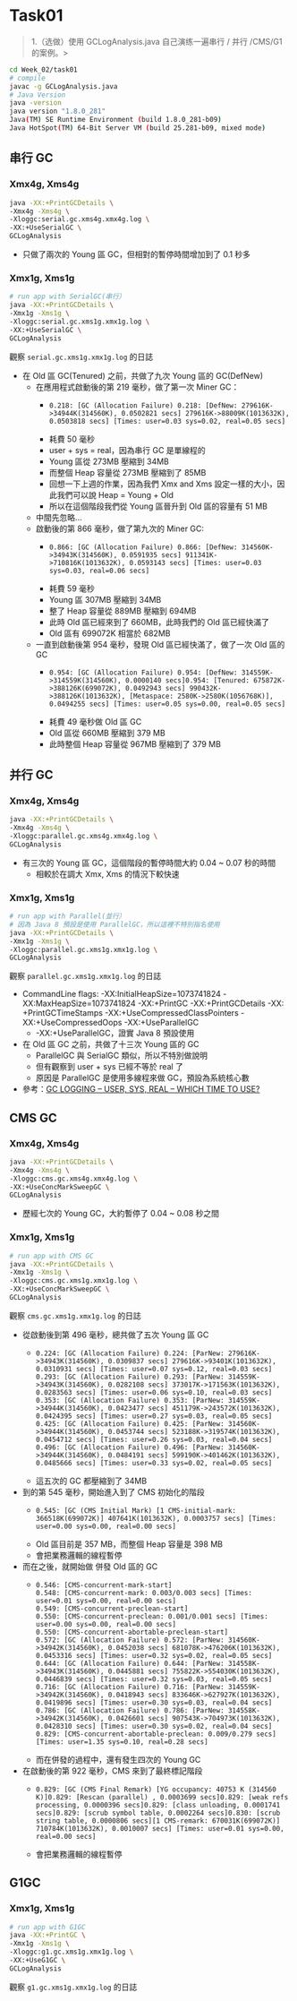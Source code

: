 # Task01
> 1.（选做）使用 GCLogAnalysis.java 自己演练一遍串行 / 并行 /CMS/G1 的案例。>

```bash
cd Week_02/task01
# compile
javac -g GCLogAnalysis.java
# Java Version
java -version
java version "1.8.0_281"
Java(TM) SE Runtime Environment (build 1.8.0_281-b09)
Java HotSpot(TM) 64-Bit Server VM (build 25.281-b09, mixed mode)
```

## 串行 GC
### Xmx4g, Xms4g
```bash
java -XX:+PrintGCDetails \
-Xmx4g -Xms4g \
-Xloggc:serial.gc.xms4g.xmx4g.log \
-XX:+UseSerialGC \
GCLogAnalysis
```

- 只做了兩次的 Young 區 GC，但相對的暫停時間增加到了 0.1 秒多

### Xmx1g, Xms1g
```bash
# run app with SerialGC(串行）
java -XX:+PrintGCDetails \
-Xmx1g -Xms1g \
-Xloggc:serial.gc.xms1g.xmx1g.log \
-XX:+UseSerialGC \
GCLogAnalysis
```

觀察 `serial.gc.xms1g.xmx1g.log` 的日誌
- 在 Old 區 GC(Tenured) 之前，共做了九次 Young 區的 GC(DefNew)
    - 在應用程式啟動後的第 219 毫秒，做了第一次 Miner GC：
        - ```log
          0.218: [GC (Allocation Failure) 0.218: [DefNew: 279616K->34944K(314560K), 0.0502821 secs] 279616K->88009K(1013632K), 0.0503818 secs] [Times: user=0.03 sys=0.02, real=0.05 secs]
          ```
        - 耗費 50 毫秒
        - user + sys = real，因為串行 GC 是單線程的
        - Young 區從 273MB 壓縮到 34MB
        - 而整個 Heap 容量從 273MB 壓縮到了 85MB
        - 回想一下上週的作業，因為我們 Xmx and Xms 設定一樣的大小，因此我們可以說 Heap = Young + Old
        - 所以在這個階段我們從 Young 區晉升到 Old 區的容量有 51 MB
    - 中間先忽略...
    - 啟動後的第 866 毫秒，做了第九次的 Miner GC:
        - ```log
          0.866: [GC (Allocation Failure) 0.866: [DefNew: 314560K->34943K(314560K), 0.0591935 secs] 911341K->710816K(1013632K), 0.0593143 secs] [Times: user=0.03 sys=0.03, real=0.06 secs]
          ```
        - 耗費 59 毫秒
        - Young 區 307MB 壓縮到 34MB
        - 整了 Heap 容量從 889MB 壓縮到 694MB
        - 此時 Old 區已經來到了 660MB，此時我們的 Old 區已經快滿了
        - Old 區有 699072K 相當於 682MB
    - 一直到啟動後第 954 毫秒，發現 Old 區已經快滿了，做了一次 Old 區的 GC
        - ```
          0.954: [GC (Allocation Failure) 0.954: [DefNew: 314559K->314559K(314560K), 0.0000140 secs]0.954: [Tenured: 675872K->388126K(699072K), 0.0492943 secs] 990432K->388126K(1013632K), [Metaspace: 2580K->2580K(1056768K)], 0.0494255 secs] [Times: user=0.05 sys=0.00, real=0.05 secs]
          ```
        - 耗費 49 毫秒做 Old 區 GC
        - Old 區從 660MB 壓縮到 379 MB
        - 此時整個 Heap 容量從 967MB 壓縮到了 379 MB

## 并行 GC
### Xmx4g, Xms4g
```bash
java -XX:+PrintGCDetails \
-Xmx4g -Xms4g \
-Xloggc:parallel.gc.xms4g.xmx4g.log \
GCLogAnalysis
```

- 有三次的 Young 區 GC，這個階段的暫停時間大約 0.04 ~ 0.07 秒的時間
    - 相較於在調大 Xmx, Xms 的情況下較快速

### Xmx1g, Xms1g
```bash
# run app with Parallel(並行）
# 因為 Java 8 預設是使用 ParallelGC，所以這裡不特別指名使用
java -XX:+PrintGCDetails \
-Xmx1g -Xms1g \
-Xloggc:parallel.gc.xms1g.xmx1g.log \
GCLogAnalysis
```

觀察 `parallel.gc.xms1g.xmx1g.log` 的日誌
- CommandLine flags: -XX:InitialHeapSize=1073741824 -XX:MaxHeapSize=1073741824 -XX:+PrintGC -XX:+PrintGCDetails -XX:
  +PrintGCTimeStamps -XX:+UseCompressedClassPointers -XX:+UseCompressedOops -XX:+UseParallelGC
    - -XX:+UseParallelGC，證實 Java 8 預設使用
- 在 Old 區 GC 之前，共做了十三次 Young 區的 GC
    - ParallelGC 與 SerialGC 類似，所以不特別做說明
    - 但有觀察到 user + sys 已經不等於 real 了
    - 原因是 ParallelGC 是使用多線程來做 GC，預設為系統核心數
- 參考：[GC LOGGING – USER, SYS, REAL – WHICH TIME TO USE?](https://blog.gceasy.io/2016/04/06/gc-logging-user-sys-real-which-time-to-use/)

## CMS GC
### Xmx4g, Xms4g
```bash
java -XX:+PrintGCDetails \
-Xmx4g -Xms4g \
-Xloggc:cms.gc.xms4g.xmx4g.log \
-XX:+UseConcMarkSweepGC \
GCLogAnalysis
```

- 歷經七次的 Young GC，大約暫停了 0.04 ~ 0.08 秒之間

### Xmx1g, Xms1g
```bash
# run app with CMS GC
java -XX:+PrintGCDetails \
-Xmx1g -Xms1g \
-Xloggc:cms.gc.xms1g.xmx1g.log \
-XX:+UseConcMarkSweepGC \
GCLogAnalysis
```

觀察 `cms.gc.xms1g.xmx1g.log` 的日誌
- 從啟動後到第 496 毫秒，總共做了五次 Young 區 GC
    - ```log
      0.224: [GC (Allocation Failure) 0.224: [ParNew: 279616K->34943K(314560K), 0.0309837 secs] 279616K->93401K(1013632K), 0.0310931 secs] [Times: user=0.07 sys=0.12, real=0.03 secs] 
      0.293: [GC (Allocation Failure) 0.293: [ParNew: 314559K->34943K(314560K), 0.0282108 secs] 373017K->171563K(1013632K), 0.0283563 secs] [Times: user=0.06 sys=0.10, real=0.03 secs]
      0.353: [GC (Allocation Failure) 0.353: [ParNew: 314559K->34944K(314560K), 0.0423477 secs] 451179K->243572K(1013632K), 0.0424395 secs] [Times: user=0.27 sys=0.03, real=0.05 secs]
      0.425: [GC (Allocation Failure) 0.425: [ParNew: 314560K->34944K(314560K), 0.0453744 secs] 523188K->319574K(1013632K), 0.0454712 secs] [Times: user=0.26 sys=0.03, real=0.04 secs]
      0.496: [GC (Allocation Failure) 0.496: [ParNew: 314560K->34944K(314560K), 0.0484191 secs] 599190K->401462K(1013632K), 0.0485666 secs] [Times: user=0.33 sys=0.02, real=0.05 secs]
      ```
    - 這五次的 GC 都壓縮到了 34MB
- 到的第 545 毫秒，開始進入到了 CMS 初始化的階段
    - ```log
      0.545: [GC (CMS Initial Mark) [1 CMS-initial-mark: 366518K(699072K)] 407641K(1013632K), 0.0003757 secs] [Times: user=0.00 sys=0.00, real=0.00 secs]
      ```
    - Old 區目前是 357 MB，而整個 Heap 容量是 398 MB
    - 會把業務邏輯的線程暫停
- 而在之後，就開始做 併發 Old 區的 GC
    - ```log
      0.546: [CMS-concurrent-mark-start]
      0.548: [CMS-concurrent-mark: 0.003/0.003 secs] [Times: user=0.01 sys=0.00, real=0.00 secs]
      0.549: [CMS-concurrent-preclean-start]
      0.550: [CMS-concurrent-preclean: 0.001/0.001 secs] [Times: user=0.00 sys=0.00, real=0.00 secs]
      0.550: [CMS-concurrent-abortable-preclean-start]
      0.572: [GC (Allocation Failure) 0.572: [ParNew: 314560K->34942K(314560K), 0.0452038 secs] 681078K->476206K(1013632K), 0.0453316 secs] [Times: user=0.32 sys=0.02, real=0.05 secs]
      0.644: [GC (Allocation Failure) 0.644: [ParNew: 314558K->34943K(314560K), 0.0445881 secs] 755822K->554030K(1013632K), 0.0446839 secs] [Times: user=0.32 sys=0.03, real=0.05 secs]
      0.716: [GC (Allocation Failure) 0.716: [ParNew: 314559K->34942K(314560K), 0.0418943 secs] 833646K->627927K(1013632K), 0.0419896 secs] [Times: user=0.30 sys=0.03, real=0.04 secs]
      0.786: [GC (Allocation Failure) 0.786: [ParNew: 314558K->34942K(314560K), 0.0426601 secs] 907543K->704973K(1013632K), 0.0428310 secs] [Times: user=0.30 sys=0.02, real=0.04 secs]
      0.829: [CMS-concurrent-abortable-preclean: 0.009/0.279 secs] [Times: user=1.35 sys=0.10, real=0.28 secs]
      ```
    - 而在併發的過程中，還有發生四次的 Young GC
- 在啟動後的第 922 毫秒，CMS 來到了最終標記階段
    - ```log
      0.829: [GC (CMS Final Remark) [YG occupancy: 40753 K (314560 K)]0.829: [Rescan (parallel) , 0.0003699 secs]0.829: [weak refs processing, 0.0000396 secs]0.829: [class unloading, 0.0001741 secs]0.829: [scrub symbol table, 0.0002264 secs]0.830: [scrub string table, 0.0000806 secs][1 CMS-remark: 670031K(699072K)] 710784K(1013632K), 0.0010007 secs] [Times: user=0.01 sys=0.00, real=0.00 secs]
      ```
    - 會把業務邏輯的線程暫停

## G1GC
### Xmx1g, Xms1g
```bash
# run app with G1GC
java -XX:+PrintGC \
-Xmx1g -Xms1g \
-Xloggc:g1.gc.xms1g.xmx1g.log \
-XX:+UseG1GC \
GCLogAnalysis
```

觀察 `g1.gc.xms1g.xmx1g.log` 的日誌

